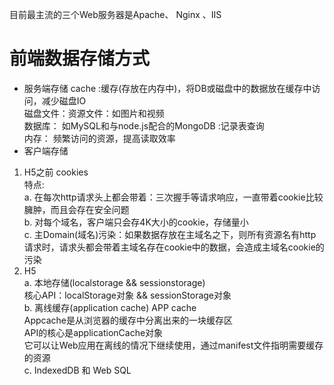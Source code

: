 目前最主流的三个Web服务器是Apache、 Nginx 、IIS  
# 前端数据存储方式  
* 服务端存储
cache :缓存(存放在内存中)，将DB或磁盘中的数据放在缓存中访问，减少磁盘IO  
磁盘文件：资源文件：如图片和视频  
数据库： 如MySQL和与node.js配合的MongoDB :记录表查询  
内存： 频繁访问的资源，提高读取效率  
* 客户端存储
1. H5之前
cookies  
特点:  
a. 在每次http请求头上都会带着：三次握手等请求响应，一直带着cookie比较臃肿，而且会存在安全问题  
b. 对每个域名，客户端只会存4K大小的cookie，存储量小  
c. 主Domain(域名)污染：如果数据存放在主域名之下，则所有资源名有http请求时，请求头都会带着主域名存在cookie中的数据，会造成主域名cookie的污染  
2. H5  
a. 本地存储(localstorage && sessionstorage)  
核心API：localStorage对象 && sessionStorage对象  
b. 离线缓存(application cache) APP cache   
Appcache是从浏览器的缓存中分离出来的一块缓存区  
API的核心是applicationCache对象  
它可以让Web应用在离线的情况下继续使用，通过manifest文件指明需要缓存的资源  
c. IndexedDB 和 Web SQL
